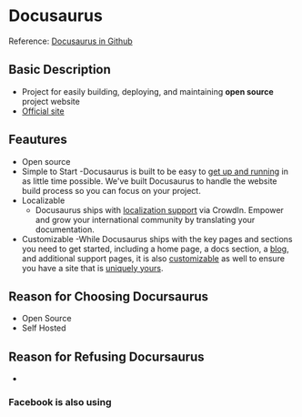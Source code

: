 # Docusaurus
Reference: [Docusaurus in Github](https://github.com/facebook/docusaurus/blob/master/README.md)

## Basic Description
- Project for easily building, deploying, and maintaining **open source** project website
- [Official site](https://docusaurus.io/)

## Feautures
- Open source
- Simple to Start
  -Docusaurus is built to be easy to [get up and running](https://docusaurus.io/docs/en/installation.html) in as little time possible. We've built Docusaurus to handle the website build process so you can focus on your project.
- Localizable
  - Docusaurus ships with [localization support](https://docusaurus.io/docs/en/translation.html) via CrowdIn. Empower and grow your international community by translating your documentation.
- Customizable
  -While Docusaurus ships with the key pages and sections you need to get started, including a home page, a docs section, a [blog](https://docusaurus.io/docs/en/blog.html), and additional support pages, it is also [customizable](https://docusaurus.io/docs/en/custom-pages.html) as well to ensure you have a site that is [uniquely yours](https://docusaurus.io/docs/en/api-pages.html).

## Reason for Choosing Docursaurus
- Open Source
- Self Hosted

## Reason for Refusing Docursaurus
- 

### Facebook is also using
